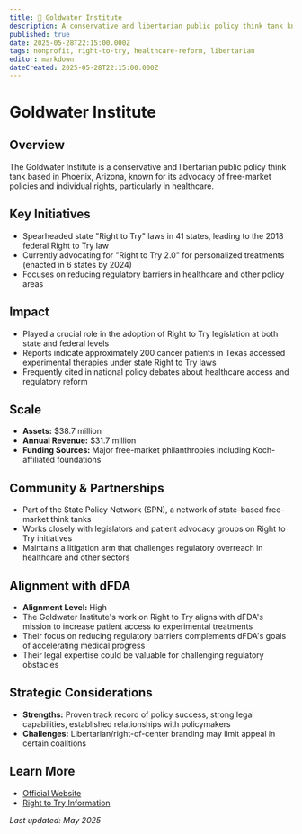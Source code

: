 ```yaml
---
title: 💊 Goldwater Institute
description: A conservative and libertarian public policy think tank known for its Right to Try advocacy
published: true
date: 2025-05-28T22:15:00.000Z
tags: nonprofit, right-to-try, healthcare-reform, libertarian
editor: markdown
dateCreated: 2025-05-28T22:15:00.000Z
---
```


# Goldwater Institute

## Overview

The Goldwater Institute is a conservative and libertarian public policy think tank based in Phoenix, Arizona, known for its advocacy of free-market policies and individual rights, particularly in healthcare.

## Key Initiatives

- Spearheaded state "Right to Try" laws in 41 states, leading to the 2018 federal Right to Try law
- Currently advocating for "Right to Try 2.0" for personalized treatments (enacted in 6 states by 2024)
- Focuses on reducing regulatory barriers in healthcare and other policy areas

## Impact

- Played a crucial role in the adoption of Right to Try legislation at both state and federal levels
- Reports indicate approximately 200 cancer patients in Texas accessed experimental therapies under state Right to Try laws
- Frequently cited in national policy debates about healthcare access and regulatory reform

## Scale

- **Assets:** $38.7 million
- **Annual Revenue:** $31.7 million
- **Funding Sources:** Major free-market philanthropies including Koch-affiliated foundations

## Community & Partnerships

- Part of the State Policy Network (SPN), a network of state-based free-market think tanks
- Works closely with legislators and patient advocacy groups on Right to Try initiatives
- Maintains a litigation arm that challenges regulatory overreach in healthcare and other sectors

## Alignment with dFDA

- **Alignment Level:** High
- The Goldwater Institute's work on Right to Try aligns with dFDA's mission to increase patient access to experimental treatments
- Their focus on reducing regulatory barriers complements dFDA's goals of accelerating medical progress
- Their legal expertise could be valuable for challenging regulatory obstacles

## Strategic Considerations

- **Strengths:** Proven track record of policy success, strong legal capabilities, established relationships with policymakers
- **Challenges:** Libertarian/right-of-center branding may limit appeal in certain coalitions

## Learn More

- [Official Website](https://www.goldwaterinstitute.org/)
- [Right to Try Information](https://righttotry.org/)

*Last updated: May 2025*
